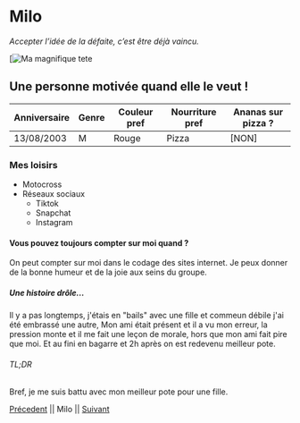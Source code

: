 # Milo

*Accepter l’idée de la défaite, c’est être déjà vaincu.*

[![Ma magnifique tete](https://scontent.fbru4-1.fna.fbcdn.net/v/t39.30808-6/280569409_10222788327962291_5682385011663408908_n.jpg?_nc_cat=107&ccb=1-7&_nc_sid=174925&_nc_ohc=zRtSOJnnuGoAX96wNsM&_nc_ht=scontent.fbru4-1.fna&oh=00_AfDCvWKtA4rnOC8DrB1WGRy0rBXLX48iRApXsWAORTDHLw&oe=63766376)

## Une personne motivée quand elle le veut !

 Anniversaire | Genre | Couleur pref | Nourriture pref | Ananas sur pizza ?
-------------|--------|-------------|------------------|--------------------
13/08/2003 | M | Rouge | Pizza | [NON]

### Mes loisirs
* Motocross
* Réseaux sociaux
  * Tiktok
  * Snapchat
  * Instagram

#### Vous pouvez toujours compter sur moi quand ?
On peut compter sur moi dans le codage des sites internet. Je peux donner
de la bonne humeur et de la joie aux seins du groupe.

##### Une histoire drôle...
Il y a pas longtemps, j'étais en "bails" avec une fille et commeun débile j'ai été embrassé une autre,
Mon ami était présent et il a vu mon erreur, la pression monte et il me fait une leçon de morale,
hors que mon ami fait pire que moi. Et au fini en bagarre et 2h après on est redevenu meilleur pote.

###### TL;DR
Bref, je me suis battu avec mon meilleur pote pour une fille.

[Précedent](https://github.com/MathildeCornelis) || Milo || [Suivant](https://github.com/NadimElnakadi)
